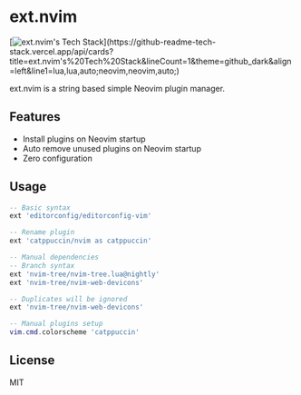 # ext.nvim
[![ext.nvim's Tech Stack](https://github-readme-tech-stack.vercel.app/api/cards?title=ext.nvim's%20Tech%20Stack&lineCount=1&theme=github_dark&align=left&line1=lua,lua,auto;neovim,neovim,auto;)](https://github-readme-tech-stack.vercel.app/api/cards?title=ext.nvim's%20Tech%20Stack&lineCount=1&theme=github_dark&align=left&line1=lua,lua,auto;neovim,neovim,auto;)

ext.nvim is a string based simple Neovim plugin manager.

## Features
- Install plugins on Neovim startup
- Auto remove unused plugins on Neovim startup
- Zero configuration

## Usage
```lua
-- Basic syntax
ext 'editorconfig/editorconfig-vim'

-- Rename plugin
ext 'catppuccin/nvim as catppuccin'

-- Manual dependencies
-- Branch syntax
ext 'nvim-tree/nvim-tree.lua@nightly'
ext 'nvim-tree/nvim-web-devicons'

-- Duplicates will be ignored
ext 'nvim-tree/nvim-web-devicons'

-- Manual plugins setup
vim.cmd.colorscheme 'catppuccin'
```

## License

MIT
